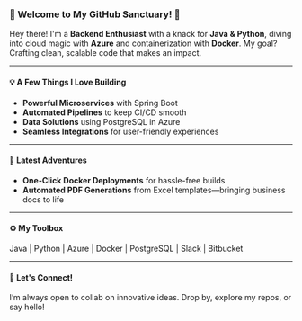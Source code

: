 ### 🌟 Welcome to My GitHub Sanctuary! 🌟

Hey there! I'm a **Backend Enthusiast** with a knack for **Java & Python**, diving into cloud magic with **Azure** and containerization with **Docker**. My goal? Crafting clean, scalable code that makes an impact.

---

#### 💡 A Few Things I Love Building
- **Powerful Microservices** with Spring Boot
- **Automated Pipelines** to keep CI/CD smooth
- **Data Solutions** using PostgreSQL in Azure
- **Seamless Integrations** for user-friendly experiences

---

#### 🚀 Latest Adventures
- **One-Click Docker Deployments** for hassle-free builds
- **Automated PDF Generations** from Excel templates—bringing business docs to life

---

#### ⚙️ My Toolbox
Java | Python | Azure | Docker | PostgreSQL | Slack | Bitbucket

---

#### 🤝 Let's Connect!
I’m always open to collab on innovative ideas. Drop by, explore my repos, or say hello!
